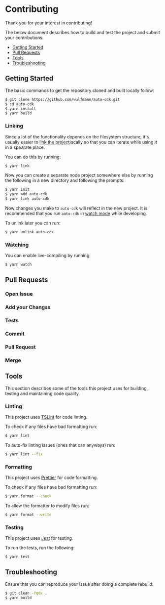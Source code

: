 # Contributing

Thank you for your interest in contributing!

The below document describes how to build and test the project and submit your contributions.

* [Getting Started](#getting-started)
* [Pull Requests](#pull-requests)
* [Tools](#tools)
* [Troubleshooting](#troubleshooting)

## <a id="getting-started"></a>Getting Started

The basic commands to get the repository cloned and built locally follow:

```bash
$ git clone https://github.com/wulfmann/auto-cdk.git
$ cd auto-cdk
$ yarn install
$ yarn build
```

### Linking

Since a lot of the functionality depends on the filesystem structure, it's usually easier to [link the project](https://classic.yarnpkg.com/en/docs/cli/link/)locally so that you can iterate while using it in a spearate place.

You can do this by running:

```bash
$ yarn link
```

Now you can create a separate node project somewhere else by running the following in a new directory and following the prompts:

```bash
$ yarn init
$ yarn add auto-cdk
$ yarn link auto-cdk
```

Now changes you make to `auto-cdk` will reflect in the new project. It is recommended that you run `auto-cdk` in [watch mode](#watch-mode) while developing.

To unlink later you can run:

```bash
$ yarn unlink auto-cdk
```

### <a id="watch-mode"></a>Watching

You can enable live-compiling by running:

```bash
$ yarn watch
```

## <a id="pull-requests"></a>Pull Requests

### Open Issue

### Add your Changss

### Tests

### Commit

### Pull Request

### Merge

## <a id="tools"></a>Tools

This section describes some of the tools this project uses for building, testing and maintaining code quality.

### Linting

This project uses [TSLint](https://palantir.github.io/tslint/) for code linting.

To check if any files have bad formatting run:

```bash
$ yarn lint
```

To auto-fix linting issues (ones that can anyways) run:

```bash
$ yarn lint --fix
```

### Formatting

This project uses [Prettier](https://prettier.io) for code formatting.

To check if any files have bad formatting run:

```bash
$ yarn format --check
```

To allow the formatter to modify files run:

```bash
$ yarn format --write
```

### Testing

This project uses [Jest](https://jestjs.io) for testing.

To run the tests, run the following:

```bash
$ yarn test
```

## <a id="troubleshooting"></a>Troubleshooting

Ensure that you can reproduce your issue after doing a complete rebuild:

```bash
$ git clean -fqdx .
$ yarn build
```
